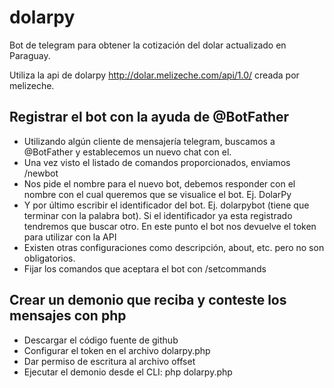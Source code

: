 # dolarpy
Bot de telegram para obtener la cotización del dolar actualizado en Paraguay.

Utiliza la api de dolarpy http://dolar.melizeche.com/api/1.0/ creada por melizeche.


## Registrar el bot con la ayuda de @BotFather
* Utilizando algún cliente de mensajería telegram, buscamos a @BotFather y establecemos un nuevo chat con el.
* Una vez visto el listado de comandos proporcionados, enviamos /newbot
* Nos pide el nombre para el nuevo bot, debemos responder con el nombre con el cual queremos que se visualice el bot. Ej. DolarPy
* Y por último escribir el identificador del bot. Ej. dolarpybot (tiene que terminar con la palabra bot). Si el identificador ya esta registrado tendremos que buscar otro. En este punto el bot nos devuelve el token para utilizar con la API
* Existen otras configuraciones como descripción, about, etc. pero  no son obligatorios.
* Fijar los comandos que aceptara el bot con /setcommands

## Crear un demonio que reciba y conteste los mensajes con php
* Descargar el código fuente de github
* Configurar el token en el archivo dolarpy.php
* Dar permiso de escritura al archivo offset
* Ejecutar el demonio desde el CLI: php dolarpy.php

